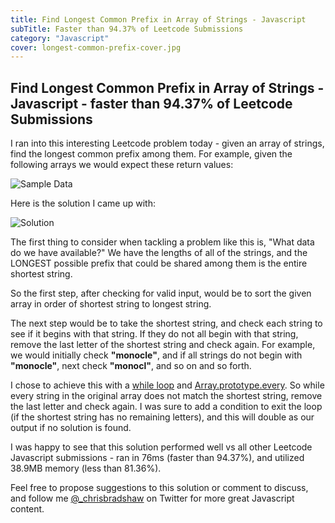 ```yaml
---
title: Find Longest Common Prefix in Array of Strings - Javascript
subTitle: Faster than 94.37% of Leetcode Submissions
category: "Javascript"
cover: longest-common-prefix-cover.jpg
---
```


<h2>Find Longest Common Prefix in Array of Strings - Javascript - faster than 94.37% of Leetcode Submissions</h2>

<p>I ran into this interesting Leetcode problem today - given an array of strings, find the longest common prefix among them. For example, given the following arrays we would expect these return values:</p>

![Sample Data](https://res.cloudinary.com/dgxvjwyhm/image/upload/v1608831272/code-screenshots/prefix-sample-data.png)

<p>Here is the solution I came up with:</p>

![Solution](https://res.cloudinary.com/dgxvjwyhm/image/upload/v1608829671/code-screenshots/longest_common_prefix.png)

The first thing to consider when tackling a problem like this is, "What data do we have available?" We have the lengths of all of the strings, and the LONGEST possible prefix that could be shared among them is the entire shortest string.

So the first step, after checking for valid input, would be to sort the given array in order of shortest string to longest string.

The next step would be to take the shortest string, and check each string to see if it begins with that string. If they do not all begin with that string, remove the last letter of the shortest string and check again. For example, we would initially check **"monocle"**, and if all strings do not begin with **"monocle"**, next check **"monocl"**, and so on and so forth.

I chose to achieve this with a [while loop](https://developer.mozilla.org/en-US/docs/Web/JavaScript/Reference/Statements/while) and [Array.prototype.every](https://developer.mozilla.org/en-US/docs/Web/JavaScript/Reference/Global_Objects/Array/every). So while every string in the original array does not match the shortest string, remove the last letter and check again. I was sure to add a condition to exit the loop (if the shortest string has no remaining letters), and this will double as our output if no solution is found.

I was happy to see that this solution performed well vs all other Leetcode Javascript submissions - ran in 76ms (faster than 94.37%), and utilized 38.9MB memory (less than 81.36%).

Feel free to propose suggestions to this solution or comment to discuss, and follow me [@\_chrisbradshaw](https://twitter.com/_chrisbradshaw) on Twitter for more great Javascript content.

